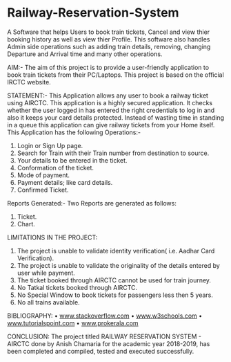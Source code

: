 # Railway-Reservation-System
A Software that helps Users to book train tickets, Cancel and view thier booking history as well as view thier Profile. This software also handles Admin side operations such as adding train details, removing, changing Departure and Arrival time and many other operations.

AIM:-
	The aim of this project is to provide a user-friendly application to book train tickets from their PC/Laptops. This project is based on the official IRCTC website.
 
STATEMENT:-
This Application allows any user to book a railway ticket using AIRCTC. This application is a highly secured application. It checks whether the user logged in has entered the right credentials to log in and also it keeps your card details protected. Instead of wasting time in standing in a queue this application can give railway tickets from your Home itself.
This Application has the following Operations:-
1.	Login or Sign Up page.
2.	Search for Train with their Train number from destination to source.
3.	Your details to be entered in the ticket.
4.	Conformation of the ticket.
5.	Mode of payment.
6.	Payment details; like card details.
7.	Confirmed Ticket.

Reports Generated:-
             Two Reports are generated as follows:
1.	Ticket.
2.	Chart.

LIMITATIONS IN THE PROJECT:
1.	The project is unable to validate identity verification( i.e. Aadhar Card Verification).
2.	The project is unable to validate the originality of the details entered by user while payment.
3.	The ticket booked through AIRCTC cannot be used for train journey.
4.	No Tatkal tickets booked through AIRCTC.
5.	No Special Window to book tickets for passengers less then 5 years.
6.	No all trains available. 

BIBLIOGRAPHY: 
•	www.stackoverflow.com
•	www.w3schools.com
•	www.tutorialspoint.com
•	www.prokerala.com

CONCLUSION:
The project titled 
RAILWAY RESERVATION SYSTEM - AIRCTC 
done by Anish Chamaria for the academic year 2018-2019, has been completed and compiled, tested and executed successfully.
